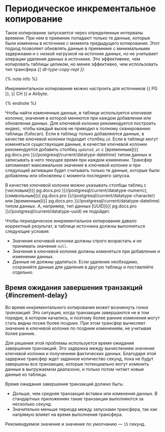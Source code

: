 # Периодическое инкрементальное копирование

Такое копирование запускается через определенные интервалы времени. При нем в приемник попадают только те данные, которые были изменены в источнике с момента предыдущего копирования. Этот подход позволяет обновлять данные в приемнике с минимальными задержками и с низкой нагрузкой на источник данных, но не учитывает операции удаления данных в источнике. Это эффективнее, чем копировать таблицы целиком, но менее эффективно, чем использовать тип трансфера _{{ dt-type-copy-repl }}_.

{% note info %}

Инкрементальное копирование можно настроить для источников {{ PG }}, {{ CH }} и Airbyte.

{% endnote %}

Чтобы найти измененные данные, в таблице используется _ключевая колонка_, значения в которой меняются при каждом добавлении или обновлении данных. Для ключевой колонки рекомендуется построить индекс, чтобы каждый вызов не приводил к полному сканированию таблицы (fullscan). Если в таблицу только добавляются данные, в качестве ключевой колонки подходит столбец `id`. Если в таблице могут изменяться существующие данные, в качестве ключевой колонки рекомендуется добавить столбец `updated_at` с [временным]({{ pg.docs.pro }}//postgresql/current/datatype-datetime) типом данных и записывать в него текущее время при каждом изменении. Трансфер запоминает максимальное значение в ключевой колонке и при следующей активации будет считывать только те данные, которые были добавлены или обновлены с момента последнего запуска.

В качестве ключевой колонки можно указывать столбцы таблиц с [числовым]({{ pg.docs.pro }}//postgresql/current/datatype-numeric), [символьным]({{ pg.docs.pro }}//postgresql/current/datatype-character) или [временным]({{ pg.docs.pro }}//postgresql/current/datatype-datetime) типом данных. А, например, тип данных [UUID]({{ pg.docs.pro }}//postgresql/current/datatype-uuid) не подойдет.

Чтобы периодическое инкрементальное копирование давало корректный результат, в таблице источника должны выполняться следующие условия:

* Значения ключевой колонки должны строго возрастать и не принимать значение `null`.
* Значения в ключевой колонке должны изменяться при добавлении и изменении данных.
* Данные не должны удаляться. Если удаление необходимо, сохраняйте данные для удаления в другую таблицу и поставляйте отдельно.

## Время ожидания завершения транзакций {#increment-delay}

Во время инкрементального копирования может возникнуть _гонка транзакций_. Это ситуация, когда транзакции завершаются не в том порядке, в котором начались, и поэтому более ранние изменения могут стать видны позже более поздних. При этом трансфер вычисляет значение в ключевой колонке по поздним изменениям, не учитывая более ранние.

Для решения этой проблемы используется время ожидания завершения транзакций. Это задержка между вычислением значения ключевой колонки и получением фактических данных. Благодаря этой задержке трансфер ждет заданное количество секунд, пока не будут завершены все транзакции, которые потенциально могут изменить данные в выгружаемом диапазоне, и только потом читает новые данные из таблицы.

Время ожидания завершения транзакций должно быть:

* Дольше, чем средняя транзакция вставки или изменения данных. В стандартных приложениях такие транзакции выполняются за несколько секунд.
* Значительно меньше периода между запусками трансфера, так как напрямую влияет на время выполнения трансфера.

Рекомендуемое значение и значение по умолчанию — `15` секунд.
